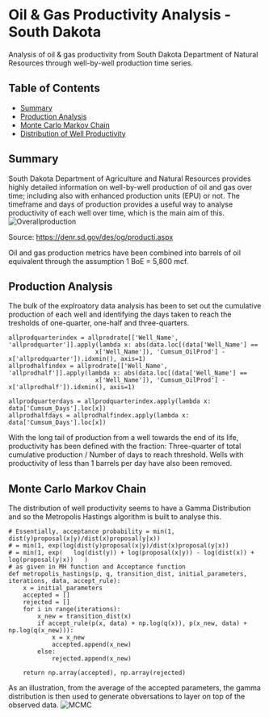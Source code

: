 # Oil & Gas Productivity Analysis - South Dakota
Analysis of oil &amp; gas productivity from South Dakota Department of Natural Resources through well-by-well production time series.

## Table of Contents
* [Summary](#summary)
* [Production Analysis](#productivity-analysis)
* [Monte Carlo Markov Chain](#monte-carlo-markov-chain)
* [Distribution of Well Productivity](#distribution-of-well-productivity)

## Summary
South Dakota Department of Agriculture and Natural Resources provides highly detailed information on well-by-well production of oil and gas over time; including also with enhanced production units (EPU) or not. The timeframe and days of production provides a useful way to analyse productivity of each well over time, which is the main aim of this.
![Overallproduction](https://user-images.githubusercontent.com/84533632/119273442-e56cc780-bc02-11eb-9de8-124affd2d0fd.png)

Source: https://denr.sd.gov/des/og/producti.aspx

Oil and gas production metrics have been combined into barrels of oil equivalent through the assumption 1 BoE = 5,800 mcf.

## Production Analysis
The bulk of the explroatory data analysis has been to set out the cumulative production of each well and identifying the days taken to reach the tresholds of one-quarter, one-half and three-quarters. 

```
allprodquarterindex = allprodrate[['Well_Name', 'allprodquarter']].apply(lambda x: abs(data.loc[(data['Well_Name'] ==
                        x['Well_Name']), 'Cumsum_OilProd'] - x['allprodquarter']).idxmin(), axis=1)
allprodhalfindex = allprodrate[['Well_Name', 'allprodhalf']].apply(lambda x: abs(data.loc[(data['Well_Name'] ==
                        x['Well_Name']), 'Cumsum_OilProd'] - x['allprodhalf']).idxmin(), axis=1)
                        
allprodquarterdays = allprodquarterindex.apply(lambda x: data['Cumsum_Days'].loc[x])
allprodhalfdays = allprodhalfindex.apply(lambda x: data['Cumsum_Days'].loc[x])
```

With the long tail of production from a well towards the end of its life, productivity has been defined with the fraction: Three-quarter of total cumulative production / Number of days to reach threshold. Wells with productivity of less than 1 barrels per day have also been removed.

## Monte Carlo Markov Chain
The distribution of well productivity seems to have a Gamma Distribution and so the Metropolis Hastings algorithm is built to analyse this.

```
# Essentially, acceptance probability = min(1, dist(y)proposal(x|y)/dist(x)proposal(y|x))
# = min(1, exp(log(dist(y)proposal(x|y)/dist(x)proposal(y|x))
# = min(1, exp(   log(dist(y)) + log(proposal(x|y)) - log(dist(x)) + log(proposal(y|x))   )
# as given in MH function and Acceptance function
def metropolis_hastings(p, q, transition_dist, initial_parameters, iterations, data, accept_rule):
    x = initial_parameters
    accepted = []
    rejected = []
    for i in range(iterations):
        x_new = transition_dist(x)
        if accept_rule(p(x, data) + np.log(q(x)), p(x_new, data) + np.log(q(x_new))):
            x = x_new
            accepted.append(x_new)
        else:
            rejected.append(x_new)

    return np.array(accepted), np.array(rejected)
```

As an illustration, from the average of the accepted parameters, the gamma distribution is then used to generate obversations to layer on top of the observed data.
![MCMC](https://user-images.githubusercontent.com/84533632/119273914-059d8600-bc05-11eb-989f-5df8fd1a0454.png)

